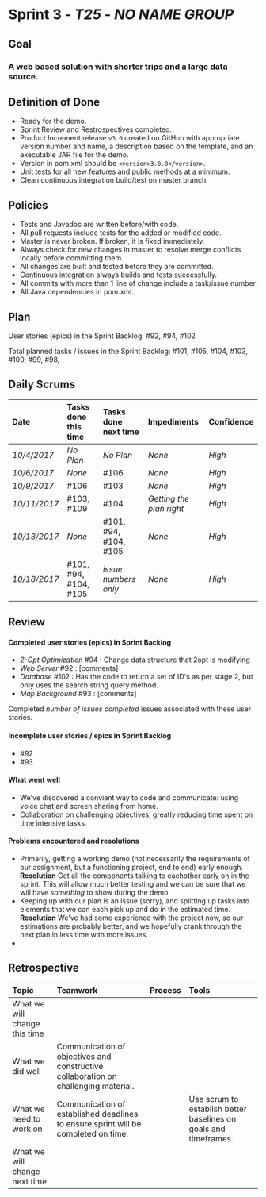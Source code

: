 # Sprint 3 - *T25* - *NO NAME GROUP*

## Goal

### A web based solution with shorter trips and a large data source.

## Definition of Done

* Ready for the demo.
* Sprint Review and Restrospectives completed.
* Product Increment release `v3.0` created on GitHub with appropriate version number and name, a description based on the template, and an executable JAR file for the demo.
* Version in pom.xml should be `<version>3.0.0</version>`.
* Unit tests for all new features and public methods at a minimum.
* Clean continuous integration build/test on master branch.

## Policies

* Tests and Javadoc are written before/with code.  
* All pull requests include tests for the added or modified code.
* Master is never broken.  If broken, it is fixed immediately.
* Always check for new changes in master to resolve merge conflicts locally before committing them.
* All changes are built and tested before they are committed.
* Continuous integration always builds and tests successfully.
* All commits with more than 1 line of change include a task/issue number.
* All Java dependencies in pom.xml.

## Plan 

User stories (epics) in the Sprint Backlog: #92, #94, #102

Total planned tasks / issues in the Sprint Backlog: #101, #105, #104, #103, #100, #99, #98, 

## Daily Scrums

Date | Tasks done this time | Tasks done next time | Impediments | Confidence
:--- | :--- | :--- | :--- | :---
*10/4/2017* | *No Plan* | *No Plan* | *None* | *High*
*10/6/2017* | *None* | #106 | *None* | *High*
*10/9/2017* | #106 | #103 | *None* | *High*
*10/11/2017* | #103, #109 |  #104 | *Getting the plan right* | *High*
*10/13/2017* | *None* | #101, #94, #104, #105 | *None* | *High*
*10/18/2017* | #101, #94, #104, #105 | *issue numbers only* | *None* | *High*
 

## Review

#### Completed user stories (epics) in Sprint Backlog 
* *2-Opt Optimization* #94 : Change data structure that 2opt is modifying
* *Web Server* #92 : [comments]
* *Database* #102 : Has the code to return a set of ID's as per stage 2, but only uses the search string query method.
* *Map Background* #93 : [comments]

Completed *number of issues completed* issues associated with these user stories.

#### Incomplete user stories / epics in Sprint Backlog 
* #92
* #93

#### What went well
* We've discovered a convient way to code and communicate: using voice chat and screen sharing from home.
* Collaboration on challenging objectives, greatly reducing time spent on time intensive tasks.

#### Problems encountered and resolutions
* Primarily, getting a working demo (not necessarily the requirements of our assignment, but a functioning project, end to end) early enough. **Resolution** Get all the components talking to eachother early on in the sprint. This will allow much better testing and we can be sure that we will have *something* to show during the demo.
* Keeping up with our plan is an issue (sorry), and splitting up tasks into elements that we can each pick up and do in the estimated time. **Resolution** We've had some experience with the project now, so our estimations are probably better, and we hopefully crank through the next plan in less time with more issues.
* 

## Retrospective

Topic | Teamwork | Process | Tools
:--- | :--- | :--- | :---
What we will change this time |  |  | 
What we did well | Communication of objectives and constructive collaboration on challenging material. |  | 
What we need to work on | Communication of established deadlines to ensure sprint will be completed on time. |  | Use scrum to establish better baselines on goals and timeframes.
What we will change next time |  |  | 

